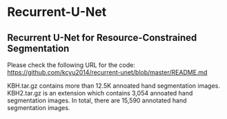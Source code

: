 # Recurrent-U-Net
## Recurrent U-Net for Resource-Constrained Segmentation
Please check the following URL for the code:
https://github.com/kcyu2014/recurrent-unet/blob/master/README.md

KBH.tar.gz contains more than 12.5K annoated hand segmentation images.
KBH2.tar.gz is an extension which contains 3,054 annoated hand segmentation images.
In total, there are 15,590 annotated hand segmentation images.
